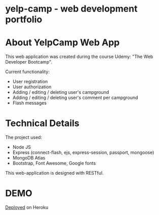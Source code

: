 # yelp-camp - web development portfolio

# About YelpCamp Web App

This web application was created during the course Udemy: "The Web Developer Bootcamp".

Current functionality:

* User registration
* User authorization
* Adding / editing / deleting user's campground
* Adding / editing / deleting user's comment per campground
* Flash messages

# Technical Details

The project used:

* Node JS
* Express (connect-flash, ejs, express-session, passport, mongoose)
* MongoDB Atlas
* Bootstrap, Font Awesome, Google fonts

This web-application is designed with RESTful.

# DEMO

<a href="https://blooming-brook-59462.herokuapp.com/">Deployed</a> on Heroku
